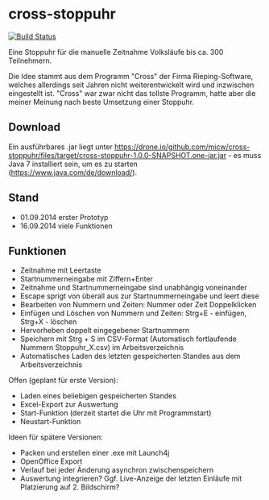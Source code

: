 cross-stoppuhr
==============

[![Build Status](https://drone.io/github.com/micw/cross-stoppuhr/status.png)](https://drone.io/github.com/micw/cross-stoppuhr/latest)

Eine Stoppuhr für die manuelle Zeitnahme Volksläufe bis ca. 300 Teilnehmern.

Die Idee stammt aus dem Programm "Cross" der Firma Rieping-Software, welches allerdings
seit Jahren nicht weiterentwickelt wird und inzwischen eingestellt ist. "Cross" war zwar nicht das
tollste Programm, hatte aber die meiner Meinung nach beste Umsetzung einer Stoppuhr.

Download
--------

Ein ausführbares .jar liegt unter https://drone.io/github.com/micw/cross-stoppuhr/files/target/cross-stoppuhr-1.0.0-SNAPSHOT.one-jar.jar - es
muss Java 7 installiert sein, um es zu starten (https://www.java.com/de/download/).


Stand
-----

- 01.09.2014 erster Prototyp
- 16.09.2014 viele Funktionen

Funktionen
----------

- Zeitnahme mit Leertaste
- Startnummerneingabe mit Ziffern+Enter
- Zeitnahme und Startnummerneingabe sind unabhängig voneinander
- Escape sprigt von überall aus zur Startnummerneingabe und leert diese
- Bearbeiten von Nummern und Zeiten: Nummer oder Zeit Doppelklicken
- Einfügen und Löschen von Nummern und Zeiten: Strg+E - einfügen, Strg+X - löschen
- Hervorheben doppelt eingegebener Startnummern
- Speichern mit Strg + S im CSV-Format (Automatisch fortlaufende Nummern Stoppuhr_X.csv) im Arbeitsverzeichnis
- Automatisches Laden des letzten gespeicherten Standes aus dem Arbeitsverzeichnis

Offen (geplant für erste Version):
- Laden eines beliebigen gespeicherten Standes
- Excel-Export zur Auswertung
- Start-Funktion (derzeit startet die Uhr mit Programmstart)
- Neustart-Funktion

Ideen für spätere Versionen:
- Packen und erstellen einer .exe mit Launch4j
- OpenOffice Export
- Verlauf bei jeder Änderung asynchron zwischenspeichern
- Auswertung integrieren? Ggf. Live-Anzeige der letzten Einläufe mit Platzierung auf 2. Bildschirm?

